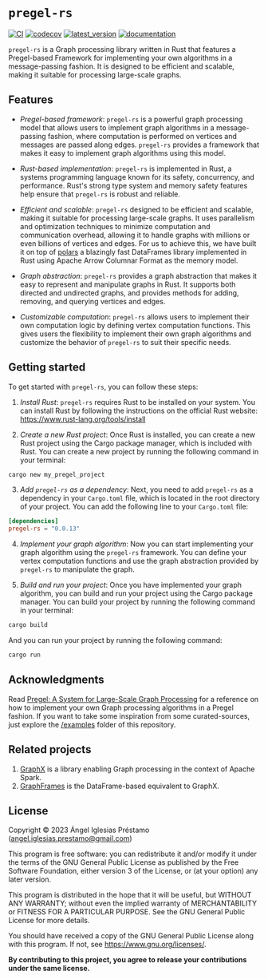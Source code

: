 # `pregel-rs`

[![CI](https://github.com/angelip2303/pregel-rs/actions/workflows/ci.yml/badge.svg)](https://github.com/angelip2303/pregel-rs/actions/workflows/ci.yml)
[![codecov](https://codecov.io/gh/angelip2303/pregel-rs/branch/main/graph/badge.svg?token=8SCDSSPH13)](https://codecov.io/gh/angelip2303/pregel-rs)
[![latest_version](https://img.shields.io/crates/v/pregel-rs)](https://crates.io/crates/pregel-rs)
[![documentation](https://img.shields.io/docsrs/pregel-rs/latest)](https://docs.rs/pregel-rs/latest/pregel_rs/)

`pregel-rs` is a Graph processing library written in Rust that features
a Pregel-based Framework for implementing your own algorithms in a
message-passing fashion. It is designed to be efficient and scalable,
making it suitable for processing large-scale graphs.

## Features

- _Pregel-based framework_: `pregel-rs` is a powerful graph processing model
  that allows users to implement graph algorithms in a message-passing fashion,
  where computation is performed on vertices and messages are passed along edges.
  `pregel-rs` provides a framework that makes it easy to implement graph
  algorithms using this model.

- _Rust-based implementation_: `pregel-rs` is implemented in Rust, a systems
  programming language known for its safety, concurrency, and performance.
  Rust's strong type system and memory safety features help ensure that `pregel-rs`
  is robust and reliable.

- _Efficient and scalable_: `pregel-rs` designed to be efficient and scalable,
  making it suitable for processing large-scale graphs. It uses parallelism and
  optimization techniques to minimize computation and communication overhead,
  allowing it to handle graphs with millions or even billions of vertices and edges.
  For us to achieve this, we have built it on top of [polars](https://github.com/pola-rs/polars)
  a blazingly fast DataFrames library implemented in Rust using Apache Arrow
  Columnar Format as the memory model.

- _Graph abstraction_: `pregel-rs` provides a graph abstraction that makes
  it easy to represent and manipulate graphs in Rust. It supports both directed and
  undirected graphs, and provides methods for adding, removing, and querying vertices
  and edges.

- _Customizable computation_: `pregel-rs` allows users to implement their own
  computation logic by defining vertex computation functions. This gives users the
  flexibility to implement their own graph algorithms and customize the behavior
  of `pregel-rs` to suit their specific needs.

## Getting started

To get started with `pregel-rs`, you can follow these steps:

1. _Install Rust_: `pregel-rs` requires Rust to be installed on your system.
   You can install Rust by following the instructions on the official Rust website:
   https://www.rust-lang.org/tools/install

2. _Create a new Rust project_: Once Rust is installed, you can create a new Rust
   project using the Cargo package manager, which is included with Rust. You can
   create a new project by running the following command in your terminal:

```sh
cargo new my_pregel_project
```

3. _Add `pregel-rs` as a dependency_: Next, you need to add `pregel-rs` as a
   dependency in your `Cargo.toml` file, which is located in the root directory
   of your project. You can add the following line to your `Cargo.toml` file:

```toml
[dependencies]
pregel-rs = "0.0.13"
```

4. _Implement your graph algorithm_: Now you can start implementing your graph
   algorithm using the `pregel-rs` framework. You can define your vertex computation
   functions and use the graph abstraction provided by `pregel-rs` to manipulate the graph.

5. _Build and run your project_: Once you have implemented your graph algorithm, you
   can build and run your project using the Cargo package manager. You can build your
   project by running the following command in your terminal:

```sh
cargo build
```

And you can run your project by running the following command:

```sh
cargo run
```

## Acknowledgments

Read [Pregel: A System for Large-Scale Graph Processing](https://15799.courses.cs.cmu.edu/fall2013/static/papers/p135-malewicz.pdf)
for a reference on how to implement your own Graph processing algorithms in a Pregel fashion. If you want to take some
inspiration from some curated-sources, just explore the [/examples](https://github.com/angelip2303/graph-rs/tree/main/examples)
folder of this repository.

## Related projects

1. [GraphX](https://github.com/apache/spark/tree/master/graphx) is a library enabling Graph processing in the context of
   Apache Spark.
2. [GraphFrames](https://github.com/graphframes/graphframes) is the DataFrame-based equivalent to GraphX.

## License

Copyright &copy; 2023 Ángel Iglesias Préstamo (<angel.iglesias.prestamo@gmail.com>)

This program is free software: you can redistribute it and/or modify
it under the terms of the GNU General Public License as published by
the Free Software Foundation, either version 3 of the License, or
(at your option) any later version.

This program is distributed in the hope that it will be useful,
but WITHOUT ANY WARRANTY; without even the implied warranty of
MERCHANTABILITY or FITNESS FOR A PARTICULAR PURPOSE. See the
GNU General Public License for more details.

You should have received a copy of the GNU General Public License
along with this program. If not, see <https://www.gnu.org/licenses/>.

**By contributing to this project, you agree to release your
contributions under the same license.**
